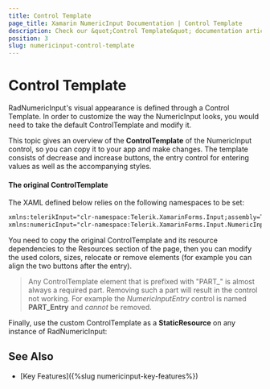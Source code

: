 ```yaml
---
title: Control Template
page_title: Xamarin NumericInput Documentation | Control Template
description: Check our &quot;Control Template&quot; documentation article for Telerik NumericInput for Xamarin control.
position: 3
slug: numericinput-control-template
---
```


# Control Template

RadNumericInput's visual appearance is defined through a Control Template. In order to customize the way the NumericInput looks, you would need to take the default ControlTemplate and modify it. 

This topic gives an overview of the **ControlTemplate** of the NumericInput control, so you can copy it to your app and make changes. The template consists of decrease and increase buttons, the entry control for entering values as well as the accompanying styles.  

#### The original ControlTemplate

The XAML defined below relies on the following namespaces to be set:

```xml
xmlns:telerikInput="clr-namespace:Telerik.XamarinForms.Input;assembly=Telerik.XamarinForms.Input"
xmlns:numericInput="clr-namespace:Telerik.XamarinForms.Input.NumericInput;assembly=Telerik.XamarinForms.Input"
```

<snippet id='numericinput-resources-controltemplate' />

You need to copy the original ControlTemplate and its resource dependencies to the Resources section of the page, then you can modify the used colors, sizes, relocate or remove elements (for example you can align the two buttons after the entry). 

> Any ControlTemplate element that is prefixed with "PART_" is almost always a required part. Removing such a part will result in the control not working. For example the *NumericInputEntry* control is named **PART_Entry** and *cannot* be removed.

Finally, use the custom ControlTemplate as a **StaticResource** on any instance of RadNumericInput:

<snippet id='numericinput-control-controltemplate' />

## See Also

- [Key Features]({%slug numericinput-key-features%})